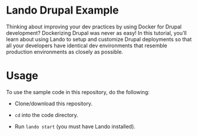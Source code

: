 # Lando Drupal Example

Thinking about improving your dev practices by using Docker for
Drupal development? Dockerizing Drupal was never as easy! In this tutorial,
you’ll learn about using Lando to setup and customize Drupal deployments so
that all your developers have identical dev environments that resemble
production environments as closely as possible.

# Usage

To use the sample code in this repository, do the following:

  * Clone/download this repository.

  * `cd` into the code directory.

  * Run `lando start` (you must have Lando installed).
